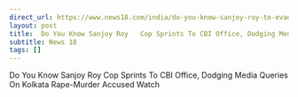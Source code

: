 ```yaml
---
direct_url: https://www.news18.com/india/do-you-know-sanjoy-roy-to-evade-media-questions-kolkata-cop-bolts-into-cbi-office-watch-9021767.html
layout: post
title:  Do You Know Sanjoy Roy   Cop Sprints To CBI Office, Dodging Media Queries On Kolkata Rape-Murder Accused   Watch
subtitle: News 18
tags: []
---
```


 Do You Know Sanjoy Roy   Cop Sprints To CBI Office, Dodging Media Queries On Kolkata Rape-Murder Accused   Watch
